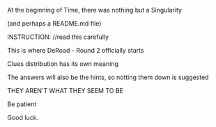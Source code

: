 At the beginning of Time, 
there was nothing 
but a Singularity

(and perhaps a README.md file)


INSTRUCTION: //read this carefully

This is where DeRoad - Round 2 officially starts

Clues distribution has its own meaning

The answers will also be the hints, so notting them down is suggested

THEY AREN'T WHAT THEY SEEM TO BE


Be patient


Good luck.

